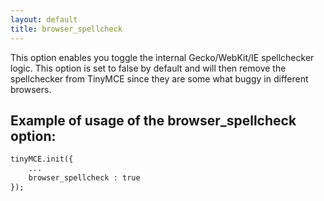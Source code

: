 ```yaml
---
layout: default
title: browser_spellcheck
---
```


This option enables you toggle the internal Gecko/WebKit/IE spellchecker logic. This option is set to false by default and will then remove the spellchecker from TinyMCE since they are some what buggy in different browsers.

## Example of usage of the browser_spellcheck option:

```html
tinyMCE.init({
	...
	browser_spellcheck : true
});
```